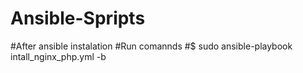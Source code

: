 # Ansible-Spripts
#After ansible instalation 
#Run comannds
#$ sudo ansible-playbook intall_nginx_php.yml -b 
